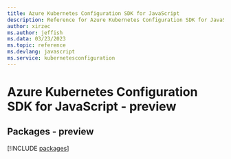 ```yaml
---
title: Azure Kubernetes Configuration SDK for JavaScript
description: Reference for Azure Kubernetes Configuration SDK for JavaScript
author: xirzec
ms.author: jeffish
ms.data: 03/23/2023
ms.topic: reference
ms.devlang: javascript
ms.service: kubernetesconfiguration
---
```

# Azure Kubernetes Configuration SDK for JavaScript - preview
## Packages - preview
[!INCLUDE [packages](kubernetes-configuration-index.md)]